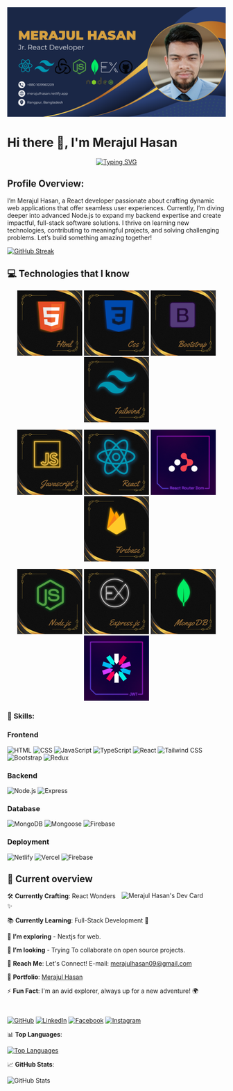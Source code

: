 
<img src="https://raw.githubusercontent.com/Merajul09/Merajul09/refs/heads/main/merajulBanner.svg" />

# Hi there 👋, I'm Merajul Hasan


<div align="center">
<a href="https://git.io/typing-svg"><img src="https://readme-typing-svg.demolab.com?font=Fira+Code&weight=600&size=24&pause=500&center=true&width=435&lines=Front-End+Developer;Back-End+Developer;JavaScript+Developer;React+Developer;MERN-Stack+Developer;Full-Stack+Developer;Passionate+Developing+Website+🚀" alt="Typing SVG" /></a>
</div>

## Profile Overview:

I’m Merajul Hasan, a React developer passionate about crafting dynamic web applications that offer seamless user experiences. Currently, I’m diving deeper into advanced Node.js to expand my backend expertise and create impactful, full-stack software solutions. I thrive on learning new technologies, contributing to meaningful projects, and solving challenging problems. Let’s build something amazing together!

[![GitHub Streak](https://github-readme-streak-stats.herokuapp.com?user=Merajul09)](https://git.io/streak-stats)

## :computer: Technologies that I know

<p align="center">
<img height="150" src="https://raw.githubusercontent.com/Merajul09/StockImage/main/image/language/html.svg"/>
<img height="150" src="https://raw.githubusercontent.com/Merajul09/StockImage/main/image/language/css.svg"/>
<img height="150" src="https://raw.githubusercontent.com/Merajul09/StockImage/main/image/language/bootstrap.svg"/>
<img height="150" src="https://raw.githubusercontent.com/Merajul09/StockImage/main/image/language/tailwind.svg"/>
</p>
<p align="center">
<img height="150" src="https://raw.githubusercontent.com/Merajul09/StockImage/main/image/language/javascript.svg"/>
<img height="150" src="https://raw.githubusercontent.com/Merajul09/StockImage/main/image/language/react.svg"/>
<img height="150" src="https://raw.githubusercontent.com/Merajul09/StockImage/main/image/languageUp/REACTROUTERDOM.png"/>
<img height="150" src="https://raw.githubusercontent.com/Merajul09/StockImage/main/image/language/firebase.svg"/>
</p>
<p align="center">
<img height="150" src="https://raw.githubusercontent.com/Merajul09/StockImage/main/image/language/nodejs.svg"/>
<img height="150" src="https://raw.githubusercontent.com/Merajul09/StockImage/main/image/language/expressjs.svg"/>
<img height="150" src="https://raw.githubusercontent.com/Merajul09/StockImage/main/image/language/mongodb.svg"/>
<img height="150" src="https://raw.githubusercontent.com/Merajul09/StockImage/main/image/languageUp/JWT.png"/>
</p>

### 🚀 **Skills**:
### Frontend
![HTML](https://img.shields.io/badge/HTML5-E34F26?style=for-the-badge&logo=html5&logoColor=white) ![CSS](https://img.shields.io/badge/CSS3-1572B6?style=for-the-badge&logo=css3&logoColor=white) ![JavaScript](https://img.shields.io/badge/JavaScript-F7DF1E?style=for-the-badge&logo=javascript&logoColor=black) ![TypeScript](https://img.shields.io/badge/TypeScript-3178C6?style=for-the-badge&logo=typescript&logoColor=white) ![React](https://img.shields.io/badge/React-61DAFB?style=for-the-badge&logo=react&logoColor=white) ![Tailwind CSS](https://img.shields.io/badge/Tailwind_CSS-38B2AC?style=for-the-badge&logo=tailwind-css&logoColor=white) ![Bootstrap](https://img.shields.io/badge/Bootstrap-7952B3?style=for-the-badge&logo=bootstrap&logoColor=white) ![Redux](https://img.shields.io/badge/Redux-764ABC?style=for-the-badge&logo=redux&logoColor=white)

### Backend
![Node.js](https://img.shields.io/badge/Node.js-339933?style=for-the-badge&logo=node.js&logoColor=white) ![Express](https://img.shields.io/badge/Express-000000?style=for-the-badge&logo=express&logoColor=white)

### Database
![MongoDB](https://img.shields.io/badge/MongoDB-47A248?style=for-the-badge&logo=mongodb&logoColor=white) ![Mongoose](https://img.shields.io/badge/Mongoose-880000?style=for-the-badge&logo=mongoose&logoColor=white) ![Firebase](https://img.shields.io/badge/Firebase-FFCA28?style=for-the-badge&logo=firebase&logoColor=black)

### Deployment
![Netlify](https://img.shields.io/badge/Netlify-00C7B7?style=for-the-badge&logo=netlify&logoColor=white) ![Vercel](https://img.shields.io/badge/Vercel-000000?style=for-the-badge&logo=vercel&logoColor=white) ![Firebase](https://img.shields.io/badge/Firebase-FFCA28?style=for-the-badge&logo=firebase&logoColor=black) 


## :eyes: Current overview

<div align="left">
  <a href="https://app.daily.dev/merajulhasan"><img align="right" src="https://api.daily.dev/devcards/v2/DPQSDMfeyTTetpwgmkqYX.png?type=default&r=wp9" width="240" alt="Merajul Hasan's Dev Card"/></a>
</div>

🛠️ **Currently Crafting**: React Wonders ✨

📚 **Currently Learning**: Full-Stack Development 🚀

🌱 **I’m exploring** - Nextjs for web.

👯 **I’m looking** - Trying To collaborate on open source projects.

📧 **Reach Me**: Let's Connect! E-mail: merajulhasan09@gmail.com

🌟 **Portfolio**: [Merajul Hasan](https://merajulhasan.netlify.app/)

⚡ **Fun Fact**: I'm an avid explorer, always up for a new adventure! 🌍


<br/>

[![GitHub](https://img.shields.io/badge/GitHub-%23121011.svg?style=for-the-badge&logo=github&logoColor=white)](https://github.com/Merajul09) [![LinkedIn](https://img.shields.io/badge/LinkedIn-%230077B5.svg?style=for-the-badge&logo=linkedin&logoColor=white)](https://www.linkedin.com/in/merajulhasan09/) [![Facebook](https://img.shields.io/badge/Facebook-%231877F2.svg?style=for-the-badge&logo=facebook&logoColor=white)](https://www.facebook.com/merajulhasan09/) [![Instagram](https://img.shields.io/badge/Instagram-%23E4405F.svg?style=for-the-badge&logo=instagram&logoColor=white)](https://www.instagram.com/merajulhasan09/)

📊 **Top Languages**:

[![Top Languages](https://github-readme-stats.vercel.app/api/top-langs/?username=Merajul09&layout=compact)](https://github.com/anuraghazra/github-readme-stats)

📈 **GitHub Stats**:

![GitHub Stats](https://github-readme-stats.vercel.app/api?username=Merajul09&show_icons=true&count_private=true)
